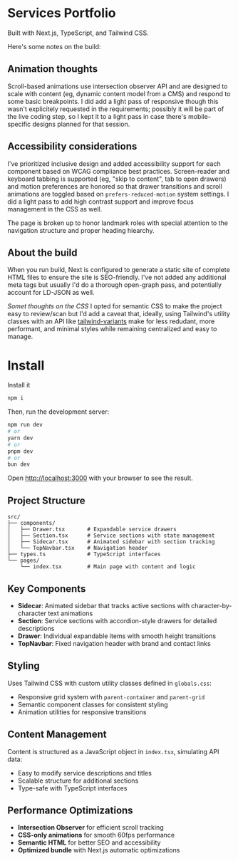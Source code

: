 # Services Portfolio

Built with Next.js, TypeScript, and Tailwind CSS. 

Here's some notes on the build:

## Animation thoughts
Scroll-based animations use intersection observer API and are designed to scale with content (eg, dynamic content model from a CMS) and respond to some basic breakpoints. I did add a light pass of responsive though this wasn't explicitely requested in the requirements; possibly it will be part of the live coding step, so I kept it to a light pass in case there's mobile-specific designs planned for that session. 

## Accessibility considerations
I've prioritized inclusive design and added accessibility support for each component based on WCAG compliance best practices. Screen-reader and keyboard tabbing is supported (eg, "skip to content", tab to open drawers) and motion preferences are honored so that drawer transitions and scroll animations are toggled based on `prefers-reduced-motion` system settings. I did a light pass to add high contrast support and improve focus management in the CSS as well.

The page is broken up to honor landmark roles with special attention to the navigation structure and proper heading hiearchy. 

## About the build
When you run build, Next is configured to generate a static site of complete HTML files to ensure the site is SEO-friendly. I've not added any additional meta tags but usually I'd do a thorough open-graph pass, and potentially account for LD-JSON as well. 

_Somet thoughts on the CSS_
I opted for semantic CSS to make the project easy to review/scan but I'd add a caveat that, ideally, using Tailwind's utility classes with an API like [tailwind-variants](https://github.com/heroui-inc/tailwind-variants) make for less redudant, more performant, and minimal styles while remaining centralized and easy to manage.

# Install
Install it

```bash
npm i
```

Then, run the development server:

```bash
npm run dev
# or
yarn dev
# or
pnpm dev
# or
bun dev
```

Open [http://localhost:3000](http://localhost:3000) with your browser to see the result.

## Project Structure

```
src/
├── components/
│   ├── Drawer.tsx       # Expandable service drawers
│   ├── Section.tsx      # Service sections with state management
│   ├── Sidecar.tsx      # Animated sidebar with section tracking
│   └── TopNavbar.tsx    # Navigation header
├── types.ts             # TypeScript interfaces
└── pages/
    └── index.tsx        # Main page with content and logic
```

## Key Components

- **Sidecar**: Animated sidebar that tracks active sections with character-by-character text animations
- **Section**: Service sections with accordion-style drawers for detailed descriptions
- **Drawer**: Individual expandable items with smooth height transitions
- **TopNavbar**: Fixed navigation header with brand and contact links

## Styling

Uses Tailwind CSS with custom utility classes defined in `globals.css`:
- Responsive grid system with `parent-container` and `parent-grid`
- Semantic component classes for consistent styling
- Animation utilities for responsive transitions

## Content Management

Content is structured as a JavaScript object in `index.tsx`, simulating API data:
- Easy to modify service descriptions and titles
- Scalable structure for additional sections
- Type-safe with TypeScript interfaces

## Performance Optimizations

- **Intersection Observer** for efficient scroll tracking
- **CSS-only animations** for smooth 60fps performance
- **Semantic HTML** for better SEO and accessibility
- **Optimized bundle** with Next.js automatic optimizations
